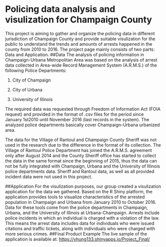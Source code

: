 # Policing data analysis and visulization for Champaign County
This project is aiming to gather and organize the policing data in different jurisdiction of Champaign County and provide suitable visulization for the public to understand the trends and amounts of arrests happened in the county from 2010 to 2016.
The project page mainly consists of two parts: Data and Application.
##Data
The analysis of policing information in Champaign-Urbana Metropolitan Area was based on the analysis of arrest data collected in Area-wide Record Management System (A.R.M.S.) of the following Police Departments:

1.	City of Champaign

2.	City of Urbana 

3.	University of Illinois

The required data was requested through Freedom of Information Act (FOIA request) and provided in the format of .csv files for the period since January 1st2010 until November 2016 (last records in the system). The analyzed police departments basically cover Champaign-Urbana urbanized area. 

The data for the Village of Rantoul and Champaign County Sheriff was not used in the research due to the difference in the format of its collection. The Village of Rantoul Police Department has joined the A.R.M.S. agreement only after August 2014 and the County Sheriff office has started to collect the data in the same format since the beginning of 2015, thus the data can not be fully integrated with Champaign, Urbana and the University of Illinois police departments data. Sheriff and Rantoul data, as well as all provided incident data were not used in this project.

##Application
For the visulization purposes, our group created a visulization application for the data we gathered. Based on the R Shiny platform, the application provides tools to visualize characteristics of the arrested population in Champaign and Urbana from January 2010 to October 2016. Data for these tools come from the police departments in Champaign, Urbana, and the University of Illinois at Urbana-Champaign. Arrests include police incidents in which an individual is charged with a violation of the law. This means the arrest data includes data for individuals who were issued citations and traffic tickets, along with individuals who were charged with more serious crimes.
##Final Product Example
The live sample of the application is available at: https://yhung133.shinyapps.io/Project_Final/
